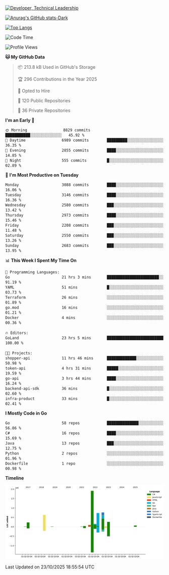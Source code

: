 <div>
  <a href="https://www.linkedin.com/in/arielpineiro/" target="_blank" rel="nofollow noopener noreferrer">
    <img src="https://img.shields.io/badge/-LinkedIn-%230077B5?style=for-the-badge&logo=linkedin&logoColor=white" alt="Developer, Technical Leadership" title="Ariel Piñeiro">
  </a>
</div>

[![Anurag's GitHub stats-Dark](https://github-readme-stats.vercel.app/api?username=arielsrv&show_icons=true&theme=dark#gh-dark-mode-only)](https://github.com/anuraghazra/github-readme-stats#gh-dark-mode-only)

[![Top Langs](https://github-readme-stats.vercel.app/api/top-langs/?username=arielsrv&layout=compact&langs_count=10&theme=dark#gh-dark-mode-only)](https://github.com/anuraghazra/github-readme-stats&theme=dark#gh-dark-mode-only)

<!--START_SECTION:waka-->
![Code Time](http://img.shields.io/badge/Code%20Time-1%2C421%20hrs%2054%20mins-blue)

![Profile Views](http://img.shields.io/badge/Profile%20Views-3-blue)

**🐱 My GitHub Data** 

> 📦 213.8 kB Used in GitHub's Storage 
 > 
> 🏆 296 Contributions in the Year 2025
 > 
> 💼 Opted to Hire
 > 
> 📜 120 Public Repositories 
 > 
> 🔑 36 Private Repositories 
 > 
**I'm an Early 🐤** 

```text
🌞 Morning                8829 commits        ███████████░░░░░░░░░░░░░░   45.92 % 
🌆 Daytime                6989 commits        █████████░░░░░░░░░░░░░░░░   36.35 % 
🌃 Evening                2855 commits        ████░░░░░░░░░░░░░░░░░░░░░   14.85 % 
🌙 Night                  555 commits         █░░░░░░░░░░░░░░░░░░░░░░░░   02.89 % 
```
📅 **I'm Most Productive on Tuesday** 

```text
Monday                   3088 commits        ████░░░░░░░░░░░░░░░░░░░░░   16.06 % 
Tuesday                  3146 commits        ████░░░░░░░░░░░░░░░░░░░░░   16.36 % 
Wednesday                2580 commits        ███░░░░░░░░░░░░░░░░░░░░░░   13.42 % 
Thursday                 2973 commits        ████░░░░░░░░░░░░░░░░░░░░░   15.46 % 
Friday                   2208 commits        ███░░░░░░░░░░░░░░░░░░░░░░   11.48 % 
Saturday                 2550 commits        ███░░░░░░░░░░░░░░░░░░░░░░   13.26 % 
Sunday                   2683 commits        ███░░░░░░░░░░░░░░░░░░░░░░   13.95 % 
```


📊 **This Week I Spent My Time On** 

```text
💬 Programming Languages: 
Go                       21 hrs 3 mins       ███████████████████████░░   91.19 % 
YAML                     51 mins             █░░░░░░░░░░░░░░░░░░░░░░░░   03.73 % 
Terraform                26 mins             ░░░░░░░░░░░░░░░░░░░░░░░░░   01.89 % 
go.mod                   16 mins             ░░░░░░░░░░░░░░░░░░░░░░░░░   01.21 % 
Docker                   4 mins              ░░░░░░░░░░░░░░░░░░░░░░░░░   00.36 % 

🔥 Editors: 
GoLand                   23 hrs 5 mins       █████████████████████████   100.00 % 

🐱‍💻 Projects: 
shopper-api              11 hrs 46 mins      █████████████░░░░░░░░░░░░   50.98 % 
token-api                4 hrs 31 mins       █████░░░░░░░░░░░░░░░░░░░░   19.59 % 
go-api                   3 hrs 44 mins       ████░░░░░░░░░░░░░░░░░░░░░   16.24 % 
backend-api-sdk          36 mins             █░░░░░░░░░░░░░░░░░░░░░░░░   02.60 % 
infra-product            33 mins             █░░░░░░░░░░░░░░░░░░░░░░░░   02.41 % 
```

**I Mostly Code in Go** 

```text
Go                       58 repos            ██████████████░░░░░░░░░░░   56.86 % 
C#                       16 repos            ████░░░░░░░░░░░░░░░░░░░░░   15.69 % 
Java                     13 repos            ███░░░░░░░░░░░░░░░░░░░░░░   12.75 % 
Python                   2 repos             ░░░░░░░░░░░░░░░░░░░░░░░░░   01.96 % 
Dockerfile               1 repo              ░░░░░░░░░░░░░░░░░░░░░░░░░   00.98 % 
```



**Timeline**

![Lines of Code chart](https://raw.githubusercontent.com/arielsrv/arielsrv/main/assets/bar_graph.png)


 Last Updated on 23/10/2025 18:55:54 UTC
<!--END_SECTION:waka-->
